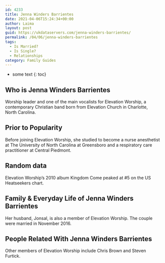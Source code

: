 ```yaml
---
id: 4233
title: Jenna Winders Barrientes
date: 2021-04-06T15:24:34+00:00
author: Laima
layout: post
guid: https://ukdataservers.com/jenna-winders-barrientes/
permalink: /04/06/jenna-winders-barrientes
tags:
  - Is Married?
  - Is Single?
  - Relationships
category: Family Guides
---
```


* some text
{: toc}


## Who is Jenna Winders Barrientes
                  
                  
                  
Worship leader and one of the main vocalists for Elevation Worship, a contemporary Christian band born from Elevation Church in Charlotte, North Carolina.
                  
              
            
              
            
                
                
                
## Prior to Popularity
                  
                  
                  
Before joining Elevation Worship, she studied to become a nurse anesthetist at The University of North Carolina at Greensboro and a respiratory care practitioner at Central Piedmont.
                  
              
            
              
            
                
                
                
## Random data
                  
                  
                  
Elevation Worship&#8217;s 2010 album Kingdom Come peaked at #5 on the US Heatseekers chart.
                  
              
            
              
            
                
                
                
## Family & Everyday Life of Jenna Winders Barrientes
                  
                  
                  
Her husband, Jonsal, is also a member of Elevation Worship. The couple were married in November 2016.
                  
              
            
              
            
                
                
                
## People Related With Jenna Winders Barrientes
                  
                  
                  
Other members of Elevation Worship include Chris Brown and Steven Furtick.
                  
              
            
              
            
                
              
            
              
              
            
            
              
            
          
          
          